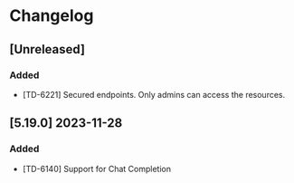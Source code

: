 # Changelog

## [Unreleased]

### Added

- [TD-6221] Secured endpoints. Only admins can access the resources.

## [5.19.0] 2023-11-28

### Added

- [TD-6140] Support for Chat Completion
